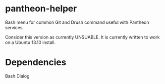 # pantheon-helper
Bash menu for common Git and Drush command useful with Pantheon services.

Consider this version as currently UNSUABLE. It is currently written to work on a Ubuntu 13.10 install.

# Dependencies
Bash
Dialog

